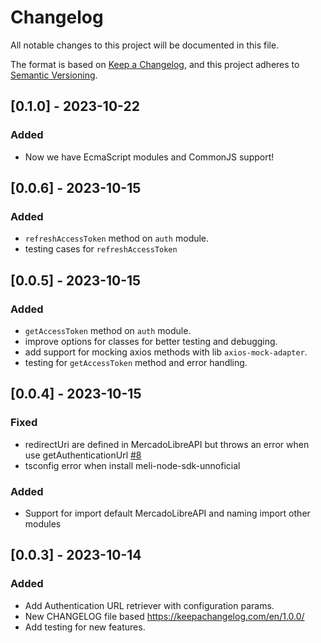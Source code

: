 # Changelog

All notable changes to this project will be documented in this file.

The format is based on [Keep a Changelog](https://keepachangelog.com/en/1.0.0/),
and this project adheres to [Semantic Versioning](https://semver.org/spec/v2.0.0.html).

## [0.1.0] - 2023-10-22

### Added

* Now we have EcmaScript modules and CommonJS support!

## [0.0.6] - 2023-10-15

### Added

* `refreshAccessToken` method on `auth` module.
* testing cases for `refreshAccessToken`

## [0.0.5] - 2023-10-15

### Added

* `getAccessToken` method on `auth` module.
* improve options for classes for better testing and debugging.
* add support for mocking axios methods with lib `axios-mock-adapter`.
* testing for `getAccessToken` method and error handling.


## [0.0.4] - 2023-10-15

### Fixed

* redirectUri are defined in MercadoLibreAPI but throws an error when use getAuthenticationUrl [#8](https://github.com/TheBeSharpsDevs/meli-node-sdk-unnoficial/issues/8)
* tsconfig error when install meli-node-sdk-unnoficial

### Added

* Support for import default MercadoLibreAPI and naming import other modules

## [0.0.3] - 2023-10-14

### Added
* Add Authentication URL retriever with configuration params.
* New CHANGELOG file based https://keepachangelog.com/en/1.0.0/
* Add testing for new features.